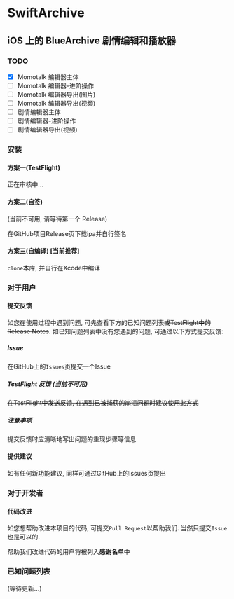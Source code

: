 #  SwiftArchive
## iOS 上的 BlueArchive 剧情编辑和播放器

### TODO
- [x] Momotalk 编辑器主体
- [ ] Momotalk 编辑器-进阶操作
- [ ] Momotalk 编辑器导出(图片)
- [ ] Momotalk 编辑器导出(视频)
- [ ] 剧情编辑器主体
- [ ] 剧情编辑器-进阶操作
- [ ] 剧情编辑器导出(视频)

### 安装
#### 方案一(TestFlight)
正在审核中...
#### 方案二(自签)
(当前不可用, 请等待第一个 Release)

在GitHub项目Release页下载ipa并自行签名
#### 方案三(自编译) [当前推荐]
`clone`本库, 并自行在Xcode中编译
### 对于用户
#### 提交反馈
如您在使用过程中遇到问题, 可先查看下方的已知问题列表~~或TestFlight中的 Release Notes~~.
如已知问题列表中没有您遇到的问题, 可通过以下方式提交反馈:
##### Issue
在GitHub上的`Issues`页提交一个Issue
##### TestFlight 反馈 (当前不可用)
~~在TestFlight中发送反馈, 在遇到已被捕获的崩溃问题时建议使用此方式~~
##### 注意事项
提交反馈时应清晰地写出问题的重现步骤等信息
#### 提供建议
如有任何新功能建议, 同样可通过GitHub上的Issues页提出
### 对于开发者
#### 代码改进
如您想帮助改进本项目的代码, 可提交`Pull Request`以帮助我们.
当然只提交`Issue`也是可以的.

帮助我们改进代码的用户将被列入**感谢名单**中
### 已知问题列表
(等待更新...)